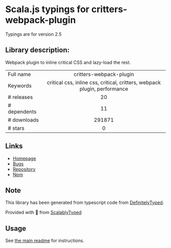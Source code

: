 
# Scala.js typings for critters-webpack-plugin

Typings are for version 2.5

## Library description:
Webpack plugin to inline critical CSS and lazy-load the rest.

|                    |                 |
| ------------------ | :-------------: |
| Full name          | critters-webpack-plugin |
| Keywords           | critical css, inline css, critical, critters, webpack plugin, performance |
| # releases         | 20 |
| # dependents       | 11 |
| # downloads        | 291871 |
| # stars            | 0 |

## Links
- [Homepage](https://github.com/GoogleChromeLabs/critters#readme)
- [Bugs](https://github.com/GoogleChromeLabs/critters/issues)
- [Repository](https://github.com/GoogleChromeLabs/critters)
- [Npm](https://www.npmjs.com/package/critters-webpack-plugin)
    


## Note
This library has been generated from typescript code from [DefinitelyTyped](https://definitelytyped.org).

Provided with :purple_heart: from [ScalablyTyped](https://github.com/oyvindberg/ScalablyTyped)

## Usage
See [the main readme](../../readme.md) for instructions.


